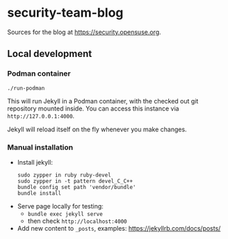 # security-team-blog

Sources for the blog at https://security.opensuse.org.

## Local development

### Podman container

```./run-podman```

This will run Jekyll in a Podman container, with the checked out git repository mounted inside. You can access this instance via `http://127.0.0.1:4000`.

Jekyll will reload itself on the fly whenever you make changes.

### Manual installation

- Install jekyll:
  ```
  sudo zypper in ruby ruby-devel
  sudo zypper in -t pattern devel_C_C++
  bundle config set path 'vendor/bundle'
  bundle install
  ```
- Serve page locally for testing: 
  - `bundle exec jekyll serve`
  - then check `http://localhost:4000`
- Add new content to `_posts`, examples: https://jekyllrb.com/docs/posts/
